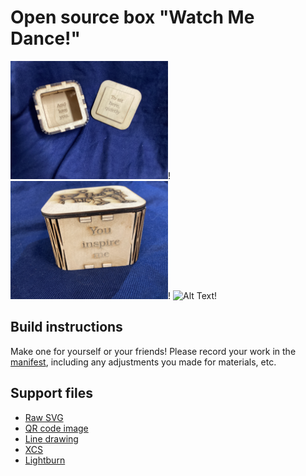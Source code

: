 # Open source box  "Watch Me Dance!"

<img src="open.jpg" alt="Alt Text" style="width:50%; height:auto;">!
<img src="front.jpg" alt="Alt Text" style="width:50%; height:auto;">!
<img src="back.jpg" alt="Alt Text" style="width:50%; height:auto;">!

## Build instructions

Make one for yourself or your friends!  Please record your work in the [manifest](./MANIFEST.md),
including any adjustments you made for materials, etc.

## Support files
* [Raw SVG](book.svg)
* [QR code image](qr.png)
* [Line drawing](watch-me-dance.jpg)
* [XCS](watch-me-dance.xcs)
* [Lightburn](./book.lbrn2)
